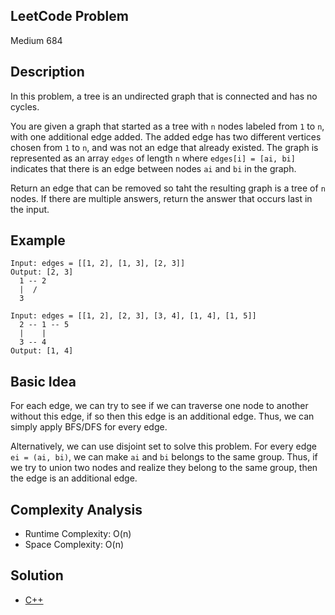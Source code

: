 ## LeetCode Problem
Medium 684

## Description
In this problem, a tree is an undirected graph that is connected and has no cycles.

You are given a graph that started as a tree with `n` nodes labeled from `1` to `n`, with one additional edge added. The added edge has two different vertices chosen from `1` to `n`, and was not an edge that already existed. The graph is represented as an array `edges` of length `n` where `edges[i] = [ai, bi]` indicates that there is an edge between nodes `ai` and `bi` in the graph.

Return an edge that can be removed so taht the resulting graph is a tree of `n` nodes. If there are multiple answers, return the answer that occurs last in the input.
 
## Example
```
Input: edges = [[1, 2], [1, 3], [2, 3]]
Output: [2, 3]
  1 -- 2
  |  /
  3

Input: edges = [[1, 2], [2, 3], [3, 4], [1, 4], [1, 5]]
  2 -- 1 -- 5
  |    |
  3 -- 4
Output: [1, 4]
```

## Basic Idea
For each edge, we can try to see if we can traverse one node to another without this edge, if so then this edge is an additional edge. Thus, we can simply apply BFS/DFS for every edge.

Alternatively, we can use disjoint set to solve this problem. For every edge `ei = (ai, bi)`, we can make `ai` and `bi` belongs to the same group. Thus, if we try to union two nodes and realize they belong to the same group, then the edge is an additional edge.

## Complexity Analysis
- Runtime Complexity: O(n)
- Space Complexity: O(n)

## Solution
- [C++](./solution.cpp)